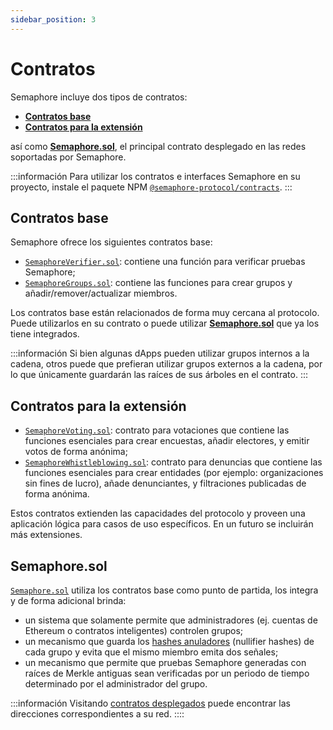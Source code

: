 ```yaml
---
sidebar_position: 3
---
```


# Contratos

Semaphore incluye dos tipos de contratos:

-   [**Contratos base**](/docs/technical-reference/contracts#base-contracts)
-   [**Contratos para la extensión**](/docs/technical-reference/contracts#extension-contracts) 

así como [**Semaphore.sol**](/docs/technical-reference/contracts#semaphoresol), el principal contrato desplegado en las redes soportadas por Semaphore.

:::información
Para utilizar los contratos e interfaces Semaphore en su proyecto, instale el paquete NPM [`@semaphore-protocol/contracts`](https://github.com/semaphore-protocol/semaphore/tree/main/packages/contracts).
:::

## Contratos base

Semaphore ofrece los siguientes contratos base:

-   [`SemaphoreVerifier.sol`](https://github.com/semaphore-protocol/semaphore/blob/main/packages/contracts/base/SemaphoreVerifier.sol): contiene una función para verificar pruebas Semaphore;
-   [`SemaphoreGroups.sol`](https://github.com/semaphore-protocol/semaphore/blob/main/packages/contracts/base/SemaphoreGroups.sol): contiene las funciones para crear grupos y añadir/remover/actualizar miembros.

Los contratos base están relacionados de forma muy cercana al protocolo. 
Puede utilizarlos en su contrato o puede utilizar [**Semaphore.sol**](/docs/technical-reference/contracts#semaphoresol) que ya los tiene integrados. 

:::información
Si bien algunas dApps pueden utilizar grupos internos a la cadena, otros puede que prefieran utilizar grupos externos a la cadena, por lo que únicamente guardarán las raíces de sus árboles en el contrato.
:::

## Contratos para la extensión

-   [`SemaphoreVoting.sol`](https://github.com/semaphore-protocol/semaphore/blob/main/packages/contracts/extensions/SemaphoreVoting.sol): contrato para votaciones que contiene las funciones esenciales para crear encuestas, añadir electores, y emitir votos de forma anónima;
-   [`SemaphoreWhistleblowing.sol`](https://github.com/semaphore-protocol/semaphore/blob/main/packages/contracts/extensions/SemaphoreWhistleblowing.sol): contrato para denuncias que contiene las funciones esenciales para crear entidades (por ejemplo: organizaciones sin fines de lucro), añade denunciantes, y filtraciones publicadas de forma anónima.

Estos contratos extienden las capacidades del protocolo y proveen una aplicación lógica para casos de uso específicos.
En un futuro se incluirán más extensiones. 

## Semaphore.sol

[`Semaphore.sol`](https://github.com/semaphore-protocol/semaphore/blob/main/packages/contracts/Semaphore.sol) utiliza los contratos base como punto de partida, los integra y de forma adicional brinda:

-   un sistema que solamente permite que administradores (ej. cuentas de Ethereum o contratos inteligentes) controlen grupos;
-   un mecanismo que guarda los [hashes anuladores](/docs/technical-reference/circuits#nullifier-hash) (nullifier hashes) de cada grupo y evita que el mismo miembro emita dos señales;
-   un mecanismo que permite que pruebas Semaphore generadas con raíces de Merkle antiguas sean verificadas por un periodo de tiempo determinado por el administrador del grupo.

:::información
Visitando [contratos desplegados](/docs/deployed-contracts) puede encontrar las direcciones correspondientes a su red.
::::
